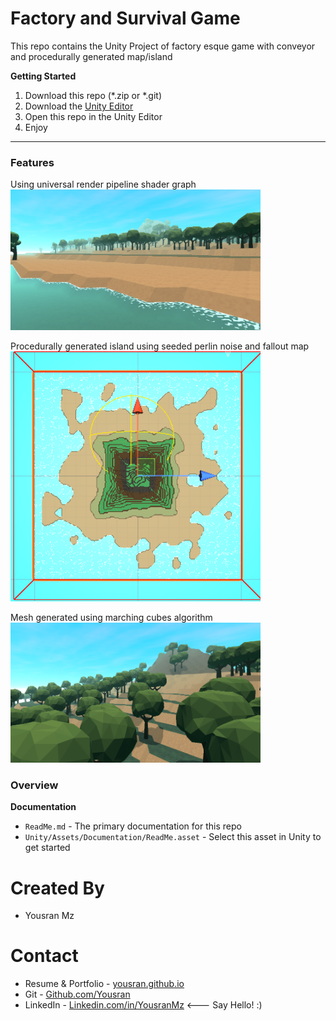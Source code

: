 # Factory and Survival Game

This repo contains the Unity Project of factory esque game with conveyor and procedurally generated map/island

**Getting Started**
1. Download this repo (*.zip or *.git)
1. Download the [Unity Editor](https://store.unity.com/#plans-individual)
1. Open this repo in the Unity Editor
1. Enjoy

---

### Features
Using universal render pipeline shader graph
<img width = "400" src="./Project Documentation/island side.png" />

Procedurally generated island using seeded perlin noise and fallout map
<img width = "400" src="./Project Documentation/procedural generated.png" />

Mesh generated using marching cubes algorithm
<img width = "400" src="./Project Documentation/island top.png" />


### Overview

**Documentation**
* `ReadMe.md` - The primary documentation for this repo
* `Unity/Assets/Documentation/ReadMe.asset` - Select this asset in Unity to get started

Created By
=============

- Yousran Mz

Contact
=============

- Resume & Portfolio - <a href="https://yousran.github.io/">yousran.github.io</a>
- Git - <a href="https://github.com/Yousran/">Github.com/Yousran</a>
- LinkedIn - <a href="https://www.linkedin.com/in/yousranmz/">Linkedin.com/in/YousranMz</a> <--- Say Hello! :)
